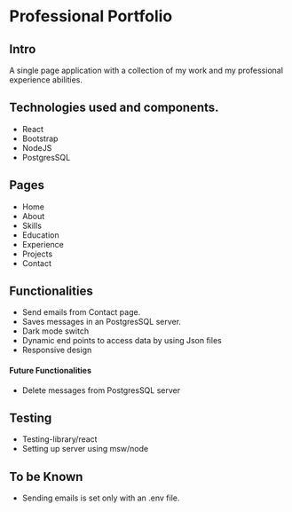 # Professional Portfolio

## Intro

A single page application with a collection of my work and my professional experience abilities.

## Technologies used and components.

- React
- Bootstrap
- NodeJS
- PostgresSQL

## Pages

- Home
- About
- Skills
- Education
- Experience
- Projects
- Contact

## Functionalities

- Send emails from Contact page.
- Saves messages in an PostgresSQL server.
- Dark mode switch
- Dynamic end points to access data by using Json files
- Responsive design

#### Future Functionalities

- Delete messages from PostgresSQL server

## Testing

- Testing-library/react
- Setting up server using msw/node

## To be Known

- Sending emails is set only with an .env file.
